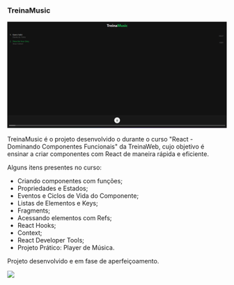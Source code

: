### TreinaMusic

<img src="/src/assets/images/treinaMusic.png">

TreinaMusic é o projeto desenvolvido o durante o curso "React - Dominando Componentes Funcionais" da TreinaWeb, cujo objetivo é ensinar a criar componentes com React de maneira rápida e eficiente.

Alguns itens presentes no curso:

- Criando componentes com funções;
- Propriedades e Estados;
- Eventos e Ciclos de Vida do Componente;
- Listas de Elementos e Keys;
- Fragments;
- Acessando elementos com Refs;
- React Hooks;
- Context;
- React Developer Tools;
- Projeto Prático: Player de Música.

Projeto desenvolvido e em fase de aperfeiçoamento.

[<img src="https://img.shields.io/badge/linkedin-%230077B5.svg?&style=for-the-badge&logo=linkedin&logoColor=white" />](https://www.linkedin.com/in/alexandre-dias-5a1b1414b/) 